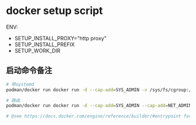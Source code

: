 # docker setup script

ENV:

+ SETUP_INSTALL_PROXY="http proxy"
+ SETUP_INSTALL_PREFIX
+ SETUP_WORK_DIR


## 启动命令备注

```bash
# 带systemd
podman/docker run docker run -d --cap-add=SYS_ADMIN -v /sys/fs/cgroup:/sys/fs/cgroup IMAGE /sbin/init

# 路由
podman/docker run docker run -d --cap-add=SYS_ADMIN --cap-add=NET_ADMIN -v /sys/fs/cgroup:/sys/fs/cgroup IMAGE /sbin/init

# @see https://docs.docker.com/engine/reference/builder/#entrypoint for detail about CMD and ENTRYPOINT
```
